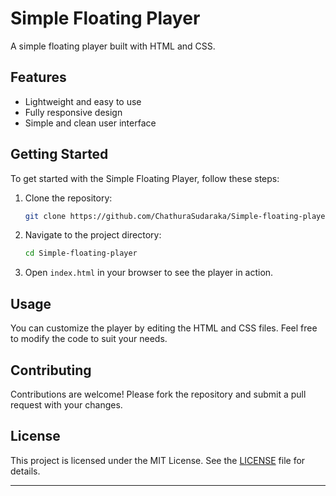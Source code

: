 # Simple Floating Player

A simple floating player built with HTML and CSS.

## Features

- Lightweight and easy to use
- Fully responsive design
- Simple and clean user interface

## Getting Started

To get started with the Simple Floating Player, follow these steps:

1. Clone the repository:
   ```bash
   git clone https://github.com/ChathuraSudaraka/Simple-floating-player.git
   ```
2. Navigate to the project directory:
   ```bash
   cd Simple-floating-player
   ```
3. Open `index.html` in your browser to see the player in action.

## Usage

You can customize the player by editing the HTML and CSS files. Feel free to modify the code to suit your needs.

## Contributing

Contributions are welcome! Please fork the repository and submit a pull request with your changes.

## License

This project is licensed under the MIT License. See the [LICENSE](LICENSE) file for details.

---
